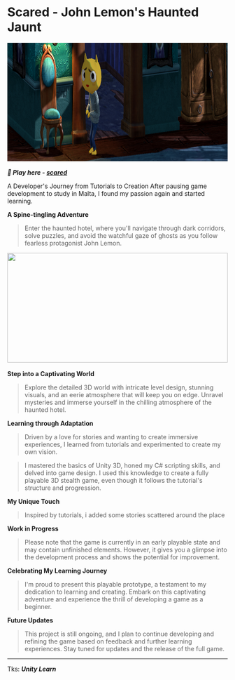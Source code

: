 # Scared - John Lemon's Haunted Jaunt
<img src="\Assets\UnityTechnologies\Ultils\IMGs\Scared-banner-2.png" width="100%" height="270">

***:rocket: Play here -  [scared](https://michaelbrendo.itch.io/scared)***

A Developer's Journey from Tutorials to Creation
After pausing game development to study in Malta, I found my passion again and started learning.

**A Spine-tingling Adventure**

> Enter the haunted hotel, where you'll navigate through dark corridors, solve puzzles, and avoid the watchful gaze of ghosts as you follow fearless protagonist John Lemon.

<p align="center">
<img src="\Assets\UnityTechnologies\Ultils\IMGs\Scared.gif" width="100%" height="250">
</p>

**Step into a Captivating World**

> Explore the detailed 3D world with intricate level design, stunning visuals, and an eerie atmosphere that will keep you on edge. Unravel mysteries and immerse yourself in the chilling atmosphere of the haunted hotel.

**Learning through Adaptation**

> Driven by a love for stories and wanting to create immersive experiences, I learned from tutorials and experimented to create my own vision.

>I mastered the basics of Unity 3D, honed my C# scripting skills, and delved into game design. I used this knowledge to create a fully playable 3D stealth game, even though it follows the tutorial's structure and progression.

**My Unique Touch**

> Inspired by tutorials, i added some stories scattered around the place

**Work in Progress**

> Please note that the game is currently in an early playable state and may contain unfinished elements. However, it gives you a glimpse into the development process and shows the potential for improvement.

**Celebrating My Learning Journey**

> I'm proud to present this playable prototype, a testament to my dedication to learning and creating. Embark on this captivating adventure and experience the thrill of developing a game as a beginner.

**Future Updates**

> This project is still ongoing, and I plan to continue developing and refining the game based on feedback and further learning experiences. Stay tuned for updates and the release of the full game.

***

Tks: ***Unity Learn***
